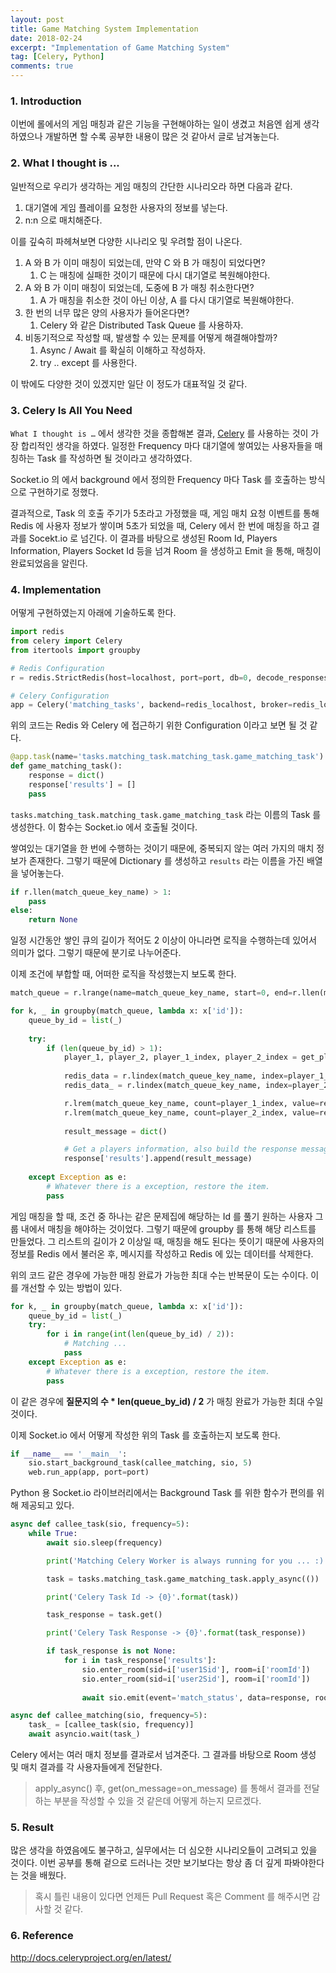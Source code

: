 ```yaml
---
layout: post
title: Game Matching System Implementation
date: 2018-02-24
excerpt: "Implementation of Game Matching System"
tag: [Celery, Python]
comments: true
---
```


### 1. Introduction

이번에 롤에서의 게임 매칭과 같은 기능을 구현해야하는 일이 생겼고 처음엔 쉽게 생각하였으나 개발하면 할 수록 공부한 내용이 많은 것 같아서 글로 남겨놓는다. 

### 2. What I thought is ...

일반적으로 우리가 생각하는 게임 매칭의 간단한 시나리오라 하면 다음과 같다.

1. 대기열에 게임 플레이를 요청한 사용자의 정보를 넣는다.
2. n:n 으로 매치해준다.

이를 깊숙히 파헤쳐보면 다양한 시나리오 및 우려할 점이 나온다.

1. A 와 B 가 이미 매칭이 되었는데, 만약 C 와 B 가 매칭이 되었다면?
   1. C 는 매칭에 실패한 것이기 때문에 다시 대기열로 복원해야한다.
2. A 와 B 가 이미 매칭이 되었는데, 도중에 B 가 매칭 취소한다면?
   1. A 가 매칭을 취소한 것이 아닌 이상, A 를 다시 대기열로 복원해야한다.
3. 한 번의 너무 많은 양의 사용자가 들어온다면?
   1. Celery 와 같은 Distributed Task Queue 를 사용하자.
4. 비동기적으로 작성할 때, 발생할 수 있는 문제를 어떻게 해결해야할까?
   1. Async / Await 를 확실히 이해하고 작성하자.
   2. try .. except 를 사용한다.

이 밖에도 다양한 것이 있겠지만 일단 이 정도가 대표적일 것 같다.

### 3. Celery Is All You Need

`What I thought is …` 에서 생각한 것을 종합해본 결과, [Celery](http://www.celeryproject.org/) 를 사용하는 것이 가장 합리적인 생각을 하였다. 일정한 Frequency 마다 대기열에 쌓여있는 사용자들을 매칭하는 Task 를 작성하면 될 것이라고 생각하였다.

Socket.io 의 에서 background 에서 정의한 Frequency 마다 Task 를 호출하는 방식으로 구현하기로 정했다.

결과적으로, Task 의 호출 주기가 5초라고 가정했을 때, 게임 매치 요청 이벤트를 통해 Redis 에 사용자 정보가 쌓이며 5초가 되었을 때, Celery 에서 한 번에 매칭을 하고 결과를 Socekt.io 로 넘긴다. 이 결과를 바탕으로 생성된 Room Id, Players Information, Players Socket Id 등을 넘겨 Room 을 생성하고 Emit 을 통해, 매칭이 완료되었음을 알린다.

### 4. Implementation

어떻게 구현하였는지 아래에 기술하도록 한다.

```Python
import redis
from celery import Celery
from itertools import groupby

# Redis Configuration
r = redis.StrictRedis(host=localhost, port=port, db=0, decode_responses=True)

# Celery Configuration
app = Celery('matching_tasks', backend=redis_localhost, broker=redis_localhost)
```

위의 코드는 Redis 와 Celery 에 접근하기 위한 Configuration 이라고 보면 될 것 같다.

```Python
@app.task(name='tasks.matching_task.matching_task.game_matching_task')
def game_matching_task():
    response = dict()
    response['results'] = []
	pass		
```

`tasks.matching_task.matching_task.game_matching_task` 라는 이름의 Task 를 생성한다. 이 함수는 Socket.io 에서 호출될 것이다.

쌓여있는 대기열을 한 번에 수행하는 것이기 때문에, 중복되지 않는 여러 가지의 매치 정보가 존재한다. 그렇기 때문에 Dictionary 를 생성하고 `results` 라는 이름을 가진 배열을 넣어놓는다.

```python
if r.llen(match_queue_key_name) > 1:
	pass
else:
	return None
```

일정 시간동안 쌓인 큐의 길이가 적어도 2 이상이 아니라면 로직을 수행하는데 있어서 의미가 없다. 그렇기 때문에 분기로 나누어준다.

이제 조건에 부합할 때, 어떠한 로직을 작성했는지 보도록 한다.

```python
match_queue = r.lrange(name=match_queue_key_name, start=0, end=r.llen(match_queue_key_name))

for k, _ in groupby(match_queue, lambda x: x['id']):
	queue_by_id = list(_)
    
    try:
        if (len(queue_by_id) > 1):
            player_1, player_2, player_1_index, player_2_index = get_players(queue_by_id)
            
            redis_data = r.lindex(match_queue_key_name, index=player_1_index)
            redis_data_ = r.lindex(match_queue_key_name, index=player_2_index)

            r.lrem(match_queue_key_name, count=player_1_index, value=redis_data)
            r.lrem(match_queue_key_name, count=player_2_index, value=redis_data_)
            
            result_message = dict()

            # Get a players information, also build the response message
            response['results'].append(result_message)
            
    except Exception as e:
        # Whatever there is a exception, restore the item.
        pass
```

게임 매칭을 할 때, 조건 중 하나는 같은 문제집에 해당하는 Id 를 풀기 원하는 사용자 그룹 내에서 매칭을 해야하는 것이었다. 그렇기 때문에 groupby 를 통해 해당 리스트를 만들었다. 그 리스트의 길이가 2 이상일 때, 매칭을 해도 된다는 뜻이기 때문에 사용자의 정보를 Redis 에서 불러온 후, 메시지를 작성하고 Redis 에 있는 데이터를 삭제한다.

위의 코드 같은 경우에 가능한 매칭 완료가 가능한 최대 수는 반복문이 도는 수이다. 이를 개선할 수 있는 방법이 있다.

```python
for k, _ in groupby(match_queue, lambda x: x['id']):
	queue_by_id = list(_)
    try:
        for i in range(int(len(queue_by_id) / 2)):
            # Matching ...
            pass
    except Exception as e:
        # Whatever there is a exception, restore the item.
        pass
```

이 같은 경우에 **질문지의 수 * len(queue_by_id) / 2** 가 매칭 완료가 가능한 최대 수일 것이다.

이제 Socket.io 에서 어떻게 작성한 위의 Task 를 호출하는지 보도록 한다.

```python
if __name__ == '__main__':
    sio.start_background_task(callee_matching, sio, 5)
    web.run_app(app, port=port)
```

Python 용 Socket.io 라이브러리에서는 Background Task 를 위한 함수가 편의를 위해 제공되고 있다.



```Python
async def callee_task(sio, frequency=5):
    while True:
        await sio.sleep(frequency)

        print('Matching Celery Worker is always running for you ... :)')

        task = tasks.matching_task.game_matching_task.apply_async(())

        print('Celery Task Id -> {0}'.format(task))

        task_response = task.get()

        print('Celery Task Response -> {0}'.format(task_response))

        if task_response is not None:
            for i in task_response['results']:
                sio.enter_room(sid=i['user1Sid'], room=i['roomId'])
                sio.enter_room(sid=i['user2Sid'], room=i['roomId'])
                
                await sio.emit(event='match_status', data=response, room=i['roomId'])

async def callee_matching(sio, frequency=5):
    task_ = [callee_task(sio, frequency)]
    await asyncio.wait(task_)
```



Celery 에서는 여러 매치 정보를 결과로서 넘겨준다. 그 결과를 바탕으로 Room 생성 및 매치 결과를 각 사용자들에게 전달한다. 

> apply_async() 후, get(on_message=on_message) 를 통해서 결과를 전달하는 부분을 작성할 수 있을 것 같은데 어떻게 하는지 모르겠다.

### 5. Result

많은 생각을 하였음에도 불구하고, 실무에서는 더 심오한 시나리오들이 고려되고 있을 것이다. 이번 공부를 통해 겉으로 드러나는 것만 보기보다는 항상 좀 더 깊게 파봐야한다는 것을 배웠다.

> 혹시 틀린 내용이 있다면 언제든 Pull Request 혹은 Comment 를 해주시면 감사할 것 같다.

### 6. Reference 

http://docs.celeryproject.org/en/latest/